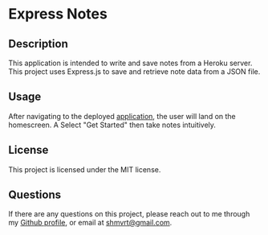 # Express Notes

  ## Description
  This application is intended to write and save notes from a Heroku server. This project uses Express.js to save and retrieve note data from a JSON file.

  ## Usage
  After navigating to the deployed [application](https://xpress-seton-4834111ebc1f.herokuapp.com), the user will land on the homescreen. A Select "Get Started" then take notes intuitively. 

  ## License
  This project is licensed under the MIT license.

  ## Questions
  If there are any questions on this project, please reach out to me through my [Github profile](https://github.com/DonCod3), or email at shmvrt@gmail.com.

